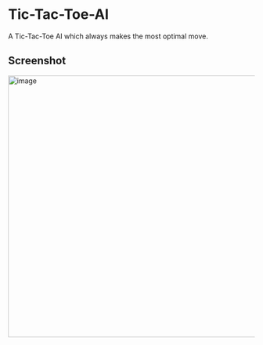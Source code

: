 # Tic-Tac-Toe-AI
A Tic-Tac-Toe AI which always makes the most optimal move.

## Screenshot
<img width="534" alt="image" src="https://user-images.githubusercontent.com/97721201/176690030-939668d6-2e21-495d-8bdf-32f7acefbc4c.png">

